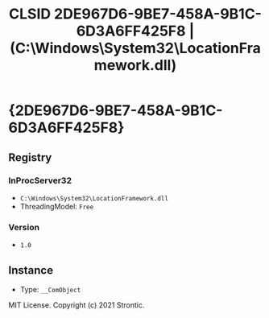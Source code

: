 ﻿---
title: "CLSID 2DE967D6-9BE7-458A-9B1C-6D3A6FF425F8 | (C:\\Windows\\System32\\LocationFramework.dll)"
excerpt: What is COM-Object CLSID 2DE967D6-9BE7-458A-9B1C-6D3A6FF425F8?
---

# {2DE967D6-9BE7-458A-9B1C-6D3A6FF425F8}


## Registry


### InProcServer32

* `C:\Windows\System32\LocationFramework.dll`
* ThreadingModel: `Free`

### Version

* `1.0`

## Instance

* Type: `__ComObject`

MIT License. Copyright (c) 2021 Strontic.


